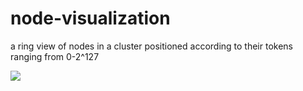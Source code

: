 node-visualization
==================

a ring view of nodes in a cluster positioned according to their tokens ranging from 0-2^127

<img src="https://dl.dropboxusercontent.com/u/9814535/node-visualization.png">
